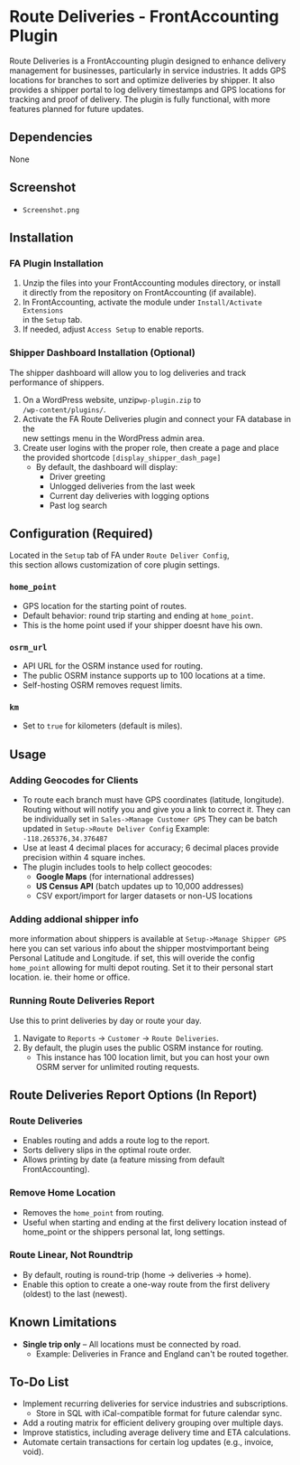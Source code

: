 # Route Deliveries - FrontAccounting Plugin

Route Deliveries is a FrontAccounting plugin designed to enhance delivery  
management for businesses, particularly in service industries. It adds GPS  
locations for branches to sort and optimize deliveries by shipper. It also  
provides a shipper portal to log delivery timestamps and GPS locations for  
tracking and proof of delivery. The plugin is fully functional, with more  
features planned for future updates.

## Dependencies
None

## Screenshot
* `Screenshot.png`

## Installation
### FA Plugin Installation
1. Unzip the files into your FrontAccounting modules directory, or install  
   it directly from the repository on FrontAccounting (if available).  
2. In FrontAccounting, activate the module under `Install/Activate Extensions`  
   in the `Setup` tab.  
3. If needed, adjust `Access Setup` to enable reports.  

### Shipper Dashboard Installation (Optional)
The shipper dashboard will allow you to log deliveries and track
performance of shippers.
1. On a WordPress website, unzip`wp-plugin.zip` to  
   `/wp-content/plugins/`.  
2. Activate the FA Route Deliveries plugin and connect your FA database in the  
   new settings menu in the WordPress admin area.  
3. Create user logins with the proper role, then create a page and place  
   the provided shortcode `[display_shipper_dash_page]` 
   - By default, the dashboard will display:  
     - Driver greeting  
     - Unlogged deliveries from the last week  
     - Current day deliveries with logging options  
     - Past log search  

## Configuration (Required)
Located in the `Setup` tab of FA under `Route Deliver Config`,  
this section allows customization of core plugin settings.

### `home_point`
- GPS location for the starting point of routes.  
- Default behavior: round trip starting and ending at `home_point`.  
- This is the home point used if your shipper doesnt have his own.

### `osrm_url`
- API URL for the OSRM instance used for routing.  
- The public OSRM instance supports up to 100 locations at a time.  
- Self-hosting OSRM removes request limits.  

### `km`
- Set to `true` for kilometers (default is miles). 

## Usage
### Adding Geocodes for Clients
- To route each branch must have GPS coordinates (latitude, longitude).
  Routing without will notify you and give you a link to correct it.
  They can be individually set in `Sales->Manage Customer GPS` 
  They can be batch updated in `Setup->Route Deliver Config`
  Example: `-118.265376,34.376487`  
- Use at least 4 decimal places for accuracy; 6 decimal places provide  
  precision within 4 square inches.  
- The plugin includes tools to help collect geocodes:  
  - **Google Maps** (for international addresses)  
  - **US Census API** (batch updates up to 10,000 addresses)  
  - CSV export/import for larger datasets or non-US locations  

### Adding addional shipper info
more information about shippers is available at `Setup->Manage Shipper GPS`
here you can set various info about the shipper mostvimportant being
Personal Latitude and Longitude. if set, this will overide the config 
`home_point` allowing for multi depot routing. Set it to their personal
start location. ie. their home or office.

### Running Route Deliveries Report
Use this to print deliveries by day or route your day.
1. Navigate to `Reports` → `Customer` → `Route Deliveries`.  
2. By default, the plugin uses the public OSRM instance for routing.  
   - This instance has 100 location limit, but you can host your own 
   OSRM server for unlimited routing requests.  

## Route Deliveries Report Options (In Report)

### Route Deliveries
- Enables routing and adds a route log to the report.  
- Sorts delivery slips in the optimal route order.  
- Allows printing by date (a feature missing from default FrontAccounting).  

### Remove Home Location
- Removes the `home_point` from routing.  
- Useful when starting and ending at the first delivery location instead 
  of home_point or the shippers personal lat, long settings.  

### Route Linear, Not Roundtrip
- By default, routing is round-trip (home → deliveries → home).  
- Enable this option to create a one-way route from the first delivery  
  (oldest) to the last (newest).  

## Known Limitations
- **Single trip only** – All locations must be connected by road.  
  - Example: Deliveries in France and England can't be routed together.  

## To-Do List
- Implement recurring deliveries for service industries and subscriptions.  
  - Store in SQL with iCal-compatible format for future calendar sync.  
- Add a routing matrix for efficient delivery grouping over multiple days.  
- Improve statistics, including average delivery time and ETA calculations.  
- Automate certain transactions for certain log updates (e.g., invoice, void).  


